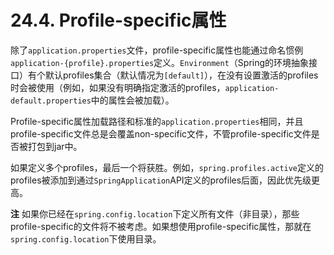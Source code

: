 # 24.4. Profile-specific属性

除了`application.properties`文件，profile-specific属性也能通过命名惯例`application-{profile}.properties`定义。`Environment`（Spring的环境抽象接口）有个默认profiles集合（默认情况为`[default]`），在没有设置激活的profiles时会被使用（例如，如果没有明确指定激活的profiles，`application-default.properties`中的属性会被加载）。

Profile-specific属性加载路径和标准的`application.properties`相同，并且profile-specific文件总是会覆盖non-specific文件，不管profile-specific文件是否被打包到jar中。

如果定义多个profiles，最后一个将获胜。例如，`spring.profiles.active`定义的profiles被添加到通过`SpringApplication`API定义的profiles后面，因此优先级更高。

**注** 如果你已经在`spring.config.location`下定义所有文件（非目录），那些profile-specific的文件将不被考虑。如果想使用profile-specific属性，那就在`spring.config.location`下使用目录。


